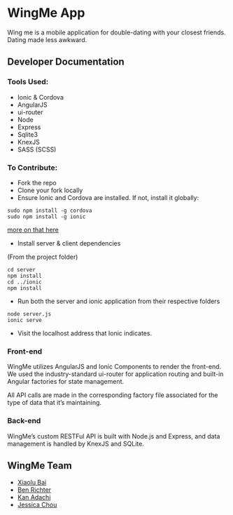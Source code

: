 # WingMe App

Wing me is a mobile application for double-dating with your closest friends. Dating made less awkward.

## Developer Documentation

### Tools Used:

* Ionic & Cordova
* AngularJS
* ui-router
* Node
* Express
* Sqlite3
* KnexJS
* SASS (SCSS)

### To Contribute:

* Fork the repo
* Clone your fork locally
* Ensure Ionic and Cordova are installed. If not, install it globally:

```
sudo npm install -g cordova
sudo npm install -g ionic
```

[more on that here](http://ionicframework.com/docs/guide/installation.html)

* Install server & client dependencies

(From the project folder)

```
cd server
npm install
cd ../ionic
npm install
```

* Run both the server and ionic application from their respective folders

```
node server.js
ionic serve
```

* Visit the localhost address that Ionic indicates.

### Front-end

WingMe utilizes AngularJS and Ionic Components to render the front-end. We used the industry-standard ui-router for application routing and built-in Angular factories for state management.

All API calls are made in the corresponding factory file associated for the type of data that it’s maintaining.

### Back-end

WingMe’s custom RESTFul API is built with Node.js and Express, and data management is handled by KnexJS and SQLite.

## WingMe Team

* [Xiaolu Bai](https://github.com/lbai001)
* [Ben Richter](https://github.com/bjr22)
* [Kan Adachi](https://github.com/obber)
* [Jessica Chou](https://github.com/j4chou)
